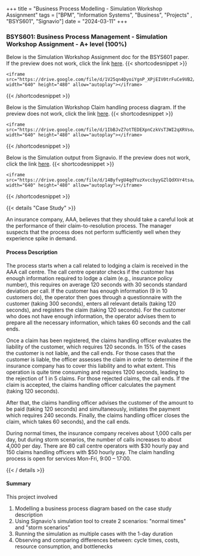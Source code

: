 +++
title = "Business Process Modelling - Simulation Workshop Assignment"
tags = ["BPM", "Information Systems", "Business", "Projects"
, "BSYS601", "Signavio"]
date = "2024-03-11"
+++


### BSYS601: Business Process Management - Simulation Workshop Assignment - A+ level (100%)

Below is the Simulation Workshop Assignment doc for the BSYS601 paper. If the preview does not work, click the link [here](https://drive.google.com/file/d/1V25qn4DyoiYgnP_XPjEIV0trFuCe9VB2/view).
{{< shortcodesnippet >}}

    <iframe src="https://drive.google.com/file/d/1V25qn4DyoiYgnP_XPjEIV0trFuCe9VB2/preview" width="640" height="480" allow="autoplay"></iframe>

{{< /shortcodesnippet >}}

Below is the Simulation Workshop Claim handling process diagram. If the preview does not work, click the link [here](https://drive.google.com/file/d/1IbBJvZ7otTEDEXpnCzkVsT3WI2qXRVso/view).
{{< shortcodesnippet >}}

    <iframe src="https://drive.google.com/file/d/1IbBJvZ7otTEDEXpnCzkVsT3WI2qXRVso/preview" width="640" height="480" allow="autoplay"></iframe>

{{< /shortcodesnippet >}}

Below is the Simulation output from Signavio. If the preview does not work, click the link [here](https://drive.google.com/file/d/14ByfvgU4qdYuzXvccbyyGZlQdXVr4tsa/view).
{{< shortcodesnippet >}}

    <iframe src="https://drive.google.com/file/d/14ByfvgU4qdYuzXvccbyyGZlQdXVr4tsa/preview" width="640" height="480" allow="autoplay"></iframe>

{{< /shortcodesnippet >}}

{{< details "Case Study" >}}

An insurance company, AAA, believes that they should take a careful look at the performance
of their claim-to-resolution process. The manager suspects that the process does not perform
sufficiently well when they experience spike in demand.

#### Process Description

The process starts when a call related to lodging a claim is received in the AAA call centre.
The call centre operator checks if the customer has enough information required to lodge a
claim (e.g., insurance policy number), this requires on average 120 seconds with 30 seconds
standard deviation per call. If the customer has enough information (9 in 10 customers do),
the operator then goes through a questionnaire with the customer (taking 300 seconds), enters
all relevant details (taking 120 seconds), and registers the claim (taking 120 seconds). For the
customer who does not have enough information, the operator advises them to prepare all the
necessary information, which takes 60 seconds and the call ends.

Once a claim has been registered, the claims handling officer evaluates the liability of the
customer, which requires 120 seconds. In 15% of the cases the customer is not liable, and
the call ends. For those cases that the customer is liable, the officer assesses the claim in
order to determine if the insurance company has to cover this liability and to what extent. This
operation is quite time consuming and requires 1200 seconds, leading to the rejection of 1 in
5 claims. For those rejected claims, the call ends. If the claim is accepted, the claims handling
officer calculates the payment (taking 120 seconds).

After that, the claims handling officer advises the customer of the amount to be paid (taking
120 seconds) and simultaneously, initiates the payment which requires 240 seconds. Finally,
the claims handling officer closes the claim, which takes 60 seconds), and the call ends.

During normal times, the insurance company receives about 1,000 calls per day, but during
storm scenarios, the number of calls increases to about 4,000 per day. There are 80 call
centre operators with $30 hourly pay and 150 claims handling officers with $50 hourly pay.
The claim handling process is open for services Mon-Fri, 9:00 – 17:00.

{{< / details >}}

#### Summary

This project involved

1. Modelling a business process diagram based on the case study description
2. Using Signavio's simulation tool to create 2 scenarios: "normal times" and "storm scenarios"
3. Running the simulation as multiple cases with the 1-day duration
4. Observing and comparing differences between: cycle times, costs, resource consumption, and bottlenecks